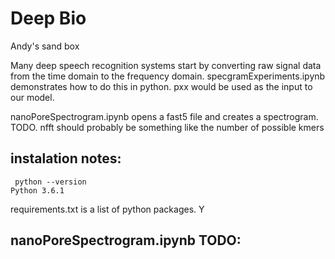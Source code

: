 # Deep Bio
Andy's sand box

Many deep speech recognition systems start by converting raw signal data from the time domain to the frequency domain. specgramExperiments.ipynb demonstrates how to do this in python. pxx would be used as the input to our model.

nanoPoreSpectrogram.ipynb opens a fast5 file and creates a spectrogram. TODO. nfft should probably be something like the number of possible kmers


## instalation notes:
```
 python --version
Python 3.6.1
```

requirements.txt is a list of python packages. Y


## nanoPoreSpectrogram.ipynb TODO:
